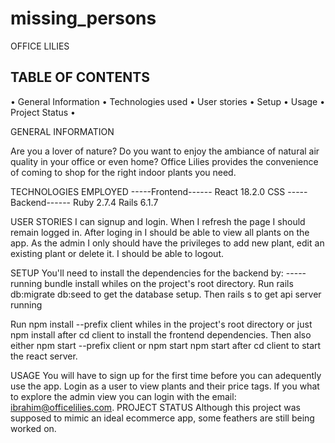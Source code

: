 # missing_persons
OFFICE LILIES

## TABLE OF CONTENTS
•	General Information
•	Technologies used
•	User stories
•	Setup
•	Usage
•	Project Status
•	



GENERAL INFORMATION

Are you a lover of nature? Do you want to enjoy the ambiance of natural air quality in your office or even home? Office Lilies provides the convenience of coming to shop for the right indoor plants you need. 

TECHNOLOGIES EMPLOYED
-----Frontend------
React 18.2.0
CSS
-----Backend------
Ruby 2.7.4
Rails 6.1.7
 

USER STORIES
I can signup and login.
When I refresh the page I should remain logged in.
After loging in I should be able to view all plants on the app.
As the admin I only should have the privileges to add new plant, edit an existing plant or delete it.
I should be able to logout.



SETUP
You'll need to install the dependencies for the backend by: 
-----running bundle install whiles on the project's root directory.
Run rails db:migrate db:seed to get the database setup.
Then rails s to get api server  running

Run npm install --prefix client whiles in the project's root directory or just npm install after cd client to install the frontend dependencies.
Then also either npm start --prefix client or npm start npm start after cd client to start the react server.

USAGE
You will have to sign up for the first time before you can adequently use the app. Login as a user to view plants and their price tags. If you what to explore the admin view you can login with the email: ibrahim@officelilies.com.
PROJECT STATUS
Although this project was supposed to mimic an ideal ecommerce app, some feathers are still being worked on.
 



